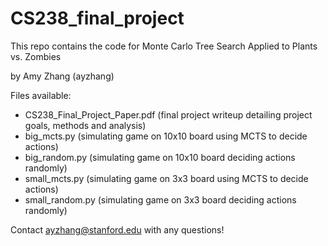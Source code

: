 # CS238_final_project

This repo contains the code for Monte Carlo Tree Search Applied to Plants vs. Zombies

by Amy Zhang (ayzhang)

Files available:
- CS238_Final_Project_Paper.pdf (final project writeup detailing project goals, methods and analysis)
- big_mcts.py (simulating game on 10x10 board using MCTS to decide actions)
- big_random.py (simulating game on 10x10 board deciding actions randomly)
- small_mcts.py (simulating game on 3x3 board using MCTS to decide actions)
- small_random.py (simulating game on 3x3 board deciding actions randomly)

Contact ayzhang@stanford.edu with any questions!
